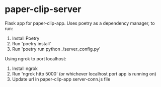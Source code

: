 # paper-clip-server
Flask app for paper-clip-app. Uses poetry as a dependency manager, to run:

1. Install Poetry
2. Run 'poetry install'
3. Run 'poetry run python ./server_config.py'

Using ngrok to port localhost:
1. Install ngrok
2. Run 'ngrok http 5000' (or whichever localhost port app is running on)
3. Update url in paper-clip-app server-conn.js file